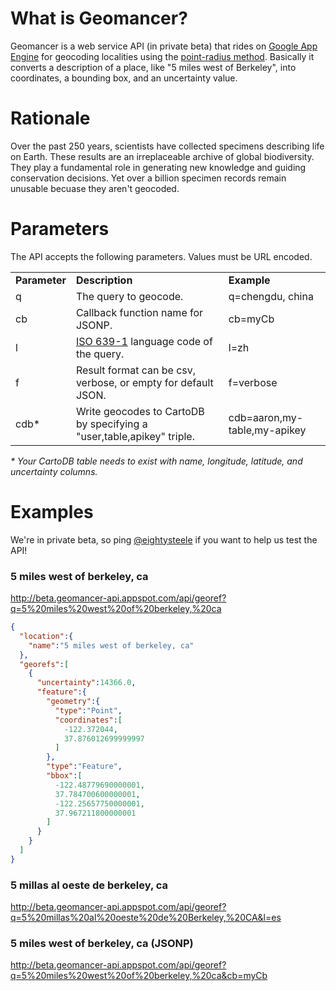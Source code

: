# What is Geomancer?

Geomancer is a web service API (in private beta) that rides on [Google App Engine](https://developers.google.com/appengine/) for geocoding localities using the [point-radius method](http://herpnet.org/herpnet/documents/wieczorek.pdf). Basically it converts a description of a place, like "5 miles west of Berkeley", into coordinates, a bounding box, and an uncertainty value.

# Rationale

Over the past 250 years, scientists have collected specimens describing life on Earth. These results are an irreplaceable archive of global biodiversity. They play a fundamental role in generating new knowledge and guiding conservation decisions. Yet over a billion specimen records remain unusable becuase they aren't geocoded.

# Parameters

The API accepts the following parameters. Values must be URL encoded.

<table>
  <tr>
    <td><b>Parameter</b></td>
    <td><b>Description</b></td>
    <td><b>Example</b></td>
  </tr>
  <tr>
    <td>q</td>
    <td>The query to geocode.</td>
    <td>q=chengdu, china</td>
  </tr>
  <tr>
    <td>cb</td>
    <td>Callback function name for JSONP.</td>
    <td>cb=myCb</td>
  </tr>
  <tr>
    <td>l</td>
    <td><a href='http://en.wikipedia.org/wiki/List_of_ISO_639-1_codes'>ISO 639-1</a> language code of the query.</td>
    <td>l=zh</td>
  </tr>
  <tr>
    <td>f</td>
    <td>Result format can be csv, verbose, or empty for default JSON.</td>
    <td>f=verbose</td>
  </tr>
  <tr>
    <td>cdb*</td>
    <td>Write geocodes to CartoDB by specifying a "user,table,apikey" triple.</td>
    <td>cdb=aaron,my-table,my-apikey</td>
  </tr>  
</table>

_* Your CartoDB table needs to exist with name, longitude, latitude, and uncertainty columns._

# Examples

We're in private beta, so ping [@eightysteele](http://github.com/eightysteele) if you want to help us test the API!

### 5 miles west of berkeley, ca

http://beta.geomancer-api.appspot.com/api/georef?q=5%20miles%20west%20of%20berkeley,%20ca

```json
{
  "location":{
    "name":"5 miles west of berkeley, ca"
  },
  "georefs":[
    {
      "uncertainty":14366.0,
      "feature":{
        "geometry":{
          "type":"Point",
          "coordinates":[
            -122.372044,
            37.876012699999997
          ]
        },
        "type":"Feature",
        "bbox":[
          -122.48779690000001,
          37.784700600000001,
          -122.25657750000001,
          37.967211800000001
        ]
      }
    }
  ]
}
```

### 5 millas al oeste de berkeley, ca

http://beta.geomancer-api.appspot.com/api/georef?q=5%20millas%20al%20oeste%20de%20Berkeley,%20CA&l=es

### 5 miles west of berkeley, ca (JSONP)

http://beta.geomancer-api.appspot.com/api/georef?q=5%20miles%20west%20of%20berkeley,%20ca&cb=myCb
